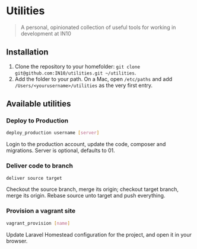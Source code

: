 # Utilities
> A personal, opinionated collection of useful tools for working in development at IN10

## Installation
1. Clone the repository to your homefolder: `git clone git@github.com:IN10/utilities.git ~/utilities`.
1. Add the folder to your path. On a Mac, open `/etc/paths` and add `/Users/<yourusername>/utilities` as the very first entry.

## Available utilities

### Deploy to Production
```bash
deploy_production username [server]
```
Login to the production account, update the code, composer and migrations. Server is optional, defaults to 01.

### Deliver code to branch
```bash
deliver source target
```
Checkout the source branch, merge its origin; checkout target branch, merge its origin. Rebase source unto target and push everything.

### Provision a vagrant site
```bash
vagrant_provision [name]
```
Update Laravel Homestead configuration for the project, and open it in your browser.
